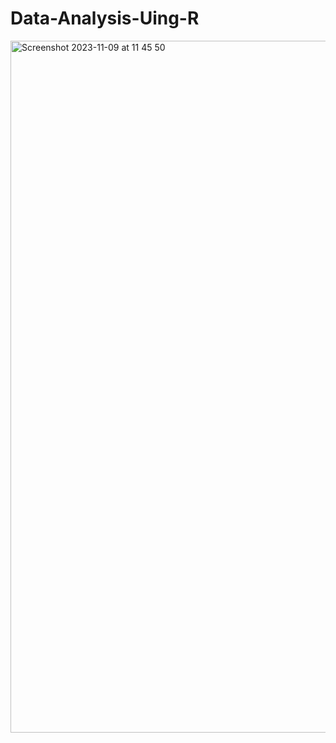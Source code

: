 # Data-Analysis-Uing-R
<img width="1107" alt="Screenshot 2023-11-09 at 11 45 50" src="https://github.com/gigishab/Data-Analysis-Uing-R/assets/97798293/9c440202-4990-4a26-b8f3-975f5b00446a">
